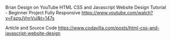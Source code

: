 Brian Design on YouTube
HTML CSS and Javascript Website Design Tutorial - Beginner Project Fully Responsive
https://www.youtube.com/watch?v=FazgJVnrVuI&t=147s

Article and Source Code
https://www.codavilla.com/posts/html-css-and-javascript-website-design
